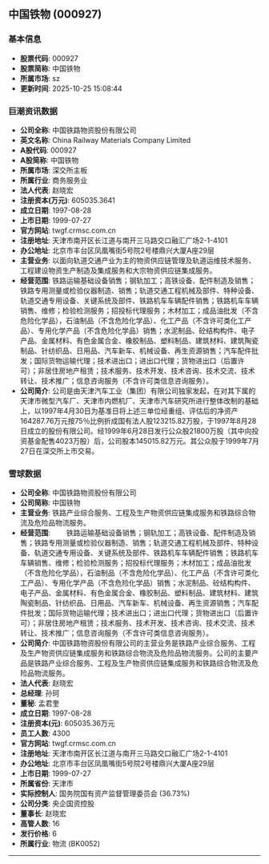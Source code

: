 ## 中国铁物 (000927)

### 基本信息

- **股票代码**: 000927
- **股票简称**: 中国铁物
- **所属市场**: sz
- **更新时间**: 2025-10-25 15:08:44

### 巨潮资讯数据

- **公司全称**: 中国铁路物资股份有限公司
- **英文名称**: China Railway Materials Company Limited
- **A股代码**: 000927
- **A股简称**: 中国铁物
- **所属市场**: 深交所主板
- **所属行业**: 商务服务业
- **法人代表**: 赵晓宏
- **注册资本(万元)**: 605035.3641
- **成立日期**: 1997-08-28
- **上市日期**: 1999-07-27
- **官方网站**: twgf.crmsc.com.cn
- **注册地址**: 天津市南开区长江道与南开三马路交口融汇广场2-1-4101
- **办公地址**: 北京市丰台区凤凰嘴街5号院2号楼鼎兴大厦A座29层
- **主营业务**: 以面向轨道交通产业为主的物资供应链管理及轨道运维技术服务、工程建设物资生产制造及集成服务和大宗物资供应链集成服务。
- **经营范围**: 铁路运输基础设备销售；钢轨加工；高铁设备、配件制造及销售；铁路专用测量或检验仪器制造、销售；轨道交通工程机械及部件、特种设备、轨道交通专用设备、关键系统及部件、铁路机车车辆配件销售；铁路机车车辆销售、维修；检验检测服务；招投标代理服务；木材加工；成品油批发（不含危险化学品），石油制品（不含危险化学品）、化工产品（不含许可类化工产品）、专用化学产品（不含危险化学品）销售；水泥制品、砼结构构件、电子产品、金属材料、有色金属合金、橡胶制品、塑料制品、建筑材料、建筑陶瓷制品、针纺织品、日用品、汽车新车、机械设备、再生资源销售；汽车配件批发；国际货物运输代理；技术进出口；进出口代理；货物进出口（后置许可）；非居住房地产租赁；技术服务、技术开发、技术咨询、技术交流、技术转让、技术推广；信息咨询服务（不含许可类信息咨询服务）。
- **公司简介**: 公司是由天津汽车工业（集团）有限公司独家发起，在对其下属的天津市微型汽车厂、天津市内燃机厂、天津市汽车研究所进行整体改制的基础上，以1997年4月30日为基准日将上述三单位经重组、评估后的净资产164287.76万元按75％比例折成国有法人股123215.82万股，于1997年8月28日成立的股份有限公司。经1999年6月28日发行公众股21800万股（其中向投资基金配售4023万股）后，公司股本145015.82万元。其公众股于1999年7月27日在深交所上市交易。

### 雪球数据

- **公司全称**: 中国铁路物资股份有限公司
- **公司简称**: 中国铁物
- **主营业务**: 铁路产业综合服务、工程及生产物资供应链集成服务和铁路综合物流及危险品物流服务。
- **经营范围**: 　　铁路运输基础设备销售；钢轨加工；高铁设备、配件制造及销售；铁路专用测量或检验仪器制造、销售；轨道交通工程机械及部件、特种设备、轨道交通专用设备、关键系统及部件、铁路机车车辆配件销售；铁路机车车辆销售、维修；检验检测服务；招投标代理服务；木材加工；成品油批发（不含危险化学品），石油制品（不含危险化学品）、化工产品（不含许可类化工产品）、专用化学产品（不含危险化学品）销售；水泥制品、砼结构构件、电子产品、金属材料、有色金属合金、橡胶制品、塑料制品、建筑材料、建筑陶瓷制品、针纺织品、日用品、汽车新车、机械设备、再生资源销售；汽车配件批发；国际货物运输代理；技术进出口；进出口代理；货物进出口（后置许可）；非居住房地产租赁；技术服务、技术开发、技术咨询、技术交流、技术转让、技术推广；信息咨询服务（不含许可类信息咨询服务）。
- **公司简介**: 中国铁路物资股份有限公司的主营业务是铁路产业综合服务、工程及生产物资供应链集成服务和铁路综合物流及危险品物流服务。公司的主要产品是铁路产业综合服务、工程及生产物资供应链集成服务和铁路综合物流及危险品物流服务。
- **法人代表**: 赵晓宏
- **总经理**: 孙珂
- **董秘**: 孟君奎
- **成立日期**: 1997-08-28
- **注册资本(元)**: 605035.36万元
- **员工人数**: 4300
- **官方网站**: twgf.crmsc.com.cn
- **注册地址**: 天津市南开区长江道与南开三马路交口融汇广场2-1-4101
- **办公地址**: 北京市丰台区凤凰嘴街5号院2号楼鼎兴大厦A座29层
- **上市日期**: 1999-07-27
- **所属省份**: 天津市
- **实际控制人**: 国务院国有资产监督管理委员会 (36.73%)
- **公司分类**: 央企国资控股
- **董事长**: 赵晓宏
- **高管人数**: 16
- **发行价格**: 6
- **所属行业**: 物流 (BK0052)

---
